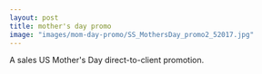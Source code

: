 ```yaml
---
layout: post
title: mother's day promo
image: "images/mom-day-promo/SS_MothersDay_promo2_52017.jpg"
---
```

A sales US Mother's Day direct-to-client promotion.